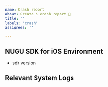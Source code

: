 ```yaml
---
name: Crash report
about: Create a crash report 👻
title: ''
labels: 'crash'
assignees: ''

---
```


## NUGU SDK for iOS Environment
- sdk version:

## Relevant System Logs
